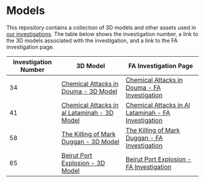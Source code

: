 # Models

This repository contains a collection of 3D models and other assets used in
[our investigations](https://forensic-architecture.org/).  The table below shows the investigation number, a link to the 3D models associated with the investigation, and a link to the FA investigation page.

| Investigation Number | 3D Model | FA Investigation Page |
|---|---|---|
| 34 | [Chemical Attacks in Douma - 3D Model](https://github.com/forensic-architecture/models/tree/master/34%20-%20Chemical%20Attacks%20in%20Douma) | [Chemical Attacks in Douma - FA Investigation](https://forensic-architecture.org/investigation/chemical-attacks-in-douma) |
| 41 | [Chemical Attacks in al Lataminah - 3D Model](https://github.com/forensic-architecture/models/tree/master/41%20-%20Chemical%20Attacks%20in%20al%20Lataminah) | [Chemical Attacks in Al Lataminah - FA Investigation](https://forensic-architecture.org/investigation/chemical-attacks-in-al-lataminah) |
| 58 | [The Killing of Mark Duggan - 3D Model](https://github.com/forensic-architecture/models/tree/master/58%20-%20The%20Killing%20of%20Mark%20Duggan) | [The Killing of Mark Duggan - FA Investigation](https://forensic-architecture.org/investigation/the-killing-of-mark-duggan) |
| 65 | [Beirut Port Explosion - 3D Model](https://github.com/forensic-architecture/models/tree/master/65%20-%20Beirut%20Port%20Explosion) | [Beirut Port Explosion - FA Investigation](https://www.forensic-architecture.org/investigation/beirut-port-explosion) |
